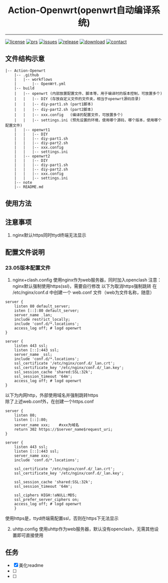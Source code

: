 [license]: /LICENSE
[license-badge]: https://img.shields.io/github/license/jerrykuku/luci-theme-argon?style=flat-square&a=1
[prs]: https://github.com/jerrykuku/luci-theme-argon/pulls
[prs-badge]: https://img.shields.io/badge/PRs-welcome-brightgreen.svg?style=flat-square
[issues]: https://github.com/jerrykuku/luci-theme-argon/issues/new
[issues-badge]: https://img.shields.io/badge/Issues-welcome-brightgreen.svg?style=flat-square
[release]: https://github.com/jerrykuku/luci-theme-argon/releases
[release-badge]: https://img.shields.io/github/v/release/jerrykuku/luci-theme-argon?style=flat-square
[download]: https://github.com/jerrykuku/luci-theme-argon/releases
[download-badge]: https://img.shields.io/github/downloads/jerrykuku/luci-theme-argon/total?style=flat-square
[contact]: https://t.me/jerryk6
[contact-badge]: https://img.shields.io/badge/Contact-telegram-blue?style=flat-square
[en-us-link]: /README.md
[zh-cn-link]: /README_ZH.md
[en-us-release-log]: /RELEASE.md
[zh-cn-release-log]: /RELEASE_ZH.md
[config-link]: https://github.com/jerrykuku/luci-app-argon-config/releases
[lede]: https://github.com/coolsnowwolf/lede
[official]: https://github.com/openwrt/openwrt
[immortalwrt]: https://github.com/immortalwrt/immortalwrt




# <center> Action-Openwrt(openwrt自动编译系统) 

---
[![license][license-badge]][license]
[![prs][prs-badge]][prs]
[![issues][issues-badge]][issues]
[![release][release-badge]][release]
[![download][download-badge]][download]
[![contact][contact-badge]][contact]

## 文件结构示意
```
|-- Action-Openwrt
    |-- .github
    |   |-- workflows
    |       |-- OpenWrt.yml
    |-- build
    |   |-- openwrt (内部放置配置文件、脚本等，用于编译时的版本控制，可放置多个)
    |   |   |-- DIY (存放自定义文件的文件夹，相当于openwrt源码目录)
    |   |   |-- diy-part1.sh (part1脚本)
    |   |   |-- diy-part2.sh (part2脚本)
    |   |   |-- xxx.config   (编译的配置文件，可放置多个)
    |   |   |-- settings.ini (预先设置的环境，使用哪个源码，哪个版本，使用哪个配置文件)
    |   |-- openwrt1
    |   |   |-- DIY
    |   |   |-- diy-part1.sh
    |   |   |-- diy-part2.sh
    |   |   |-- xxx.config
    |   |   |-- settings.ini
    |   |-- openwrt2
    |   |   |-- DIY
    |   |   |-- diy-part1.sh
    |   |   |-- diy-part2.sh
    |   |   |-- xxx.config
    |   |   |-- settings.ini
    |-- note
    |-- README.md
```

## 使用方法

## 注意事项
1. nginx默认https同时ttyd终端无法显示

## 配置文件说明
### 23.05版本配置文件
1. nginx+clash.config
使用nginx作为web服务器，同时加入openclash
注意：nginx默认强制使用https(ssl)，需要自行修改
以下为取消https强制跳转
在 /etc/nginx/conf.d 中创建一个 web.conf 文件（web为文件名称，随意）
```
server {
    listen 80 default_server;
    isten [::]:80 default_server;
    server_name _lan;
    include restrict_locally;
    include 'conf.d/*.locations';
    access_log off; # logd openwrt
}    

server {
    listen 443 ssl;
    listen [::]:443 ssl;
    server_name _ssl;
    include 'conf.d/*.locations';
    ssl_certificate '/etc/nginx/conf.d/_lan.crt';
    ssl_certificate_key '/etc/nginx/conf.d/_lan.key';
    ssl_session_cache 'shared:SSL:32k';
    ssl_session_timeout '64m';
    access_log off; # logd openwrt
}
```
以下为内网http，外部使用域名并强制跳转https  
除了上述web.conf外，在创建一个https.conf
```
server {
    listen 80;
    listen [::]:80;
    server_name xxx;    #xxx为域名
    return 302 https://$server_name$request_uri;
}

server {
    listen 443 ssl;
    listen [::]:443 ssl;
    server_name xxx;
    include 'conf.d/*.locations';
   
    ssl_certificate '/etc/nginx/conf.d/_lan.crt';
    ssl_certificate_key '/etc/nginx/conf.d/_lan.key';
    
    ssl_session_cache 'shared:SSL:32k';
    ssl_session_timeout '64m';
    
    ssl_ciphers HIGH:!aNULL:MD5;
    ssl_prefer_server_ciphers on;
    access_log off; # logd openwrt
    }
```
使用https是，ttyd终端需配置ssl，否则在https下无法显示

2. uhttp.config
使用uhttp作为web服务器，默认没有openclash，无需其他设置即可直接使用

## 任务
- [x] 美化readme
- [ ] 
- [ ] 



<!-- <style>
    hr:nth-of-type(1) {
        border-width: 10px 0 0 0 !important;
    }
</style> -->